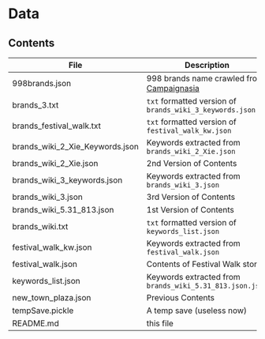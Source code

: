 # Data
## Contents
File|Description
---|---
998brands.json|998 brands name crawled from [Campaignasia](https://www.campaignasia.com/Top1000Brands/Ranking)
brands_3.txt|`txt` formatted version of `brands_wiki_3_keywords.json`
brands_festival_walk.txt|`txt` formatted version of `festival_walk_kw.json`
brands_wiki_2_Xie_Keywords.json|Keywords extracted from `brands_wiki_2_Xie.json`
brands_wiki_2_Xie.json|2nd Version of Contents
brands_wiki_3_keywords.json|Keywords extracted from `brands_wiki_3.json`
brands_wiki_3.json|3rd Version of Contents
brands_wiki_5.31_813.json|1st Version of Contents
brands_wiki.txt|`txt` formatted version of `keywords_list.json`
festival_walk_kw.json|Keywords extracted from `festival_walk.json`
festival_walk.json|Contents of Festival Walk store
keywords_list.json|Keywords extracted from `brands_wiki_5.31_813.json.json`
new_town_plaza.json|Previous Contents
tempSave.pickle|A temp save (useless now)
README.md|this file
